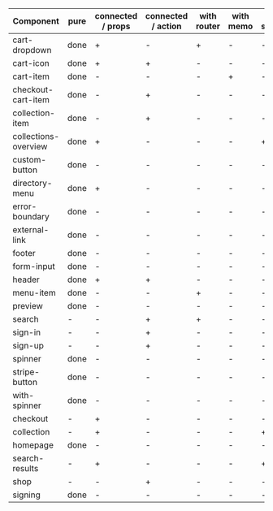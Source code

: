 | Component            |   pure    | connected / props | connected / action | with router | with memo | with spinner |
| -------------------- | --------- | ----------------- | ------------------ | ----------- | --------- | ------------ |
| cart-dropdown        |   done    |         +         |          -         |      +      |     -     |       -      |
| cart-icon            |   done    |         +         |          +         |      -      |     -     |       -      |
| cart-item            |   done    |         -         |          -         |      -      |     +     |       -      |
| checkout-cart-item   |   done    |         -         |          +         |      -      |     -     |       -      |
| collection-item      |   done    |         -         |          +         |      -      |     -     |       -      |
| collections-overview |   done    |         +         |          -         |      -      |     -     |       +      |
| custom-button        |   done    |         -         |          -         |      -      |     -     |       -      |
| directory-menu       |   done    |         +         |          -         |      -      |     -     |       -      |
| error-boundary       |   done    |         -         |          -         |      -      |     -     |       -      |
| external-link        |   done    |         -         |          -         |      -      |     -     |       -      |
| footer               |   done    |         -         |          -         |      -      |     -     |       -      |
| form-input           |   done    |         -         |          -         |      -      |     -     |       -      |
| header               |   done    |         +         |          +         |      -      |     -     |       -      |
| menu-item            |   done    |         -         |          -         |      +      |     -     |       -      |
| preview              |   done    |         -         |          -         |      -      |     -     |       -      |
| search               |     -     |         -         |          +         |      +      |     -     |       -      |
| sign-in              |     -     |         -         |          +         |      -      |     -     |       -      |
| sign-up              |     -     |         -         |          +         |      -      |     -     |       -      |
| spinner              |   done    |         -         |          -         |      -      |     -     |       -      |
| stripe-button        |   done    |         -         |          -         |      -      |     -     |       -      |
| with-spinner         |   done    |         -         |          -         |      -      |     -     |       -      |
| checkout             |     -     |         +         |          -         |      -      |     -     |       -      |
| collection           |     -     |         +         |          -         |      -      |     -     |       +      |
| homepage             |   done    |         -         |          -         |      -      |     -     |       -      |
| search-results       |     -     |         +         |          -         |      -      |     -     |       +      |
| shop                 |     -     |         -         |          +         |      -      |     -     |       -      |
| signing              |   done    |         -         |          -         |      -      |     -     |       -      |
